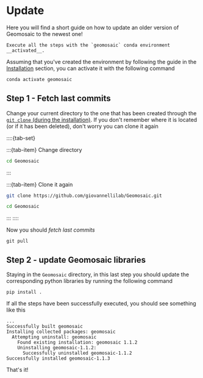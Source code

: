 # Update

Here you will find a short guide on how to update an older version of Geomosaic to the newest one!


```{important}
Execute all the steps with the `geomosaic` conda environment __activated__.
```

Assuming that you've created the environment by following the guide in the [Installation](installation.md#step-2---install-conda-environment) section, you can activate it with the following command

```bash
conda activate geomosaic
```

## Step 1 - Fetch last commits
Change your current directory to the one that has been created through the [`git clone` (during the installation)](installation.md#step-1---clone-the-repository). If you don't remember where it is located (or if it has been deleted), don't worry you can clone it again


::::{tab-set}

:::{tab-item} Change directory
```bash
cd Geomosaic
```
:::

:::{tab-item} Clone it again
```bash
git clone https://github.com/giovannellilab/Geomosaic.git

cd Geomosaic
```
:::
::::

Now you should _fetch last commits_
```
git pull
```

## Step 2 - update Geomosaic libraries

Staying in the `Geomosaic` directory, in this last step you should update the corresponding python libraries by running the following command

```
pip install . 
```

If all the steps have been successfully executed, you should see something like this
```none
...
Successfully built geomosaic
Installing collected packages: geomosaic
  Attempting uninstall: geomosaic
    Found existing installation: geomosaic 1.1.2
    Uninstalling geomosaic-1.1.2:
      Successfully uninstalled geomosaic-1.1.2
Successfully installed geomosaic-1.1.3
```

That's it! 
